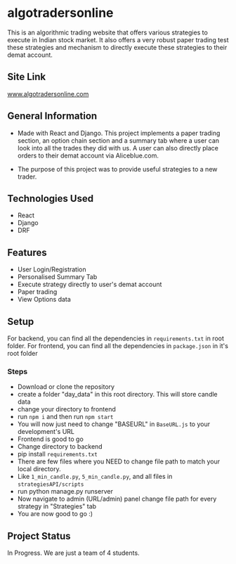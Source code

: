 # algotradersonline
This is an algorithmic trading website that offers various strategies to execute in Indian stock market. It also offers a very robust paper trading test these strategies and mechanism to directly execute these strategies to their demat account.

## Site Link
www.algotradersonline.com

## General Information
<ul>
<li>Made with React and Django. This project implements a paper trading section, an option chain section and a summary tab where a user can look into all the trades they did with us. A user can also directly place orders to their demat account via Aliceblue.com.</li>
</ul><ul>
<li>The purpose of this project was to provide useful strategies to a new trader.</li>
</ul>

## Technologies Used
<ul>
<li>React</li>
<li>Django</li>
<li>DRF</li>
</ul>

## Features
<ul>
<li>User Login/Registration</li>
<li>Personalised Summary Tab</li>
<li>Execute strategy directly to user's demat account</li>
<li>Paper trading</li>
<li>View Options data</li>
</ul>

## Setup
For backend, you can find all the dependencies in <code>requirements.txt</code> in root folder. For frontend, you can find all the dependencies in <code>package.json</code> in it's root folder

### Steps
<ul>
<li>Download or clone the repository</li>
<li>create a folder "day_data" in this root directory. This will store candle data</li>
<li>change your directory to frontend</li>
<li>run <code>npm i</code> and then run <code>npm start</code> </li>
<li>You will now just need to change "BASEURL" in <code>BaseURL.js</code> to your development's URL</li>
<li>Frontend is good to go</li>
<li>Change directory to backend</li>
<li>pip install <code>requirements.txt</code></li>
<li>There are few files where you NEED to change file path to match your local directory.</li>
<li>Like <code>1_min_candle.py</code>, <code>5_min_candle.py</code>, and all files in <code>strategiesAPI/scripts</code></li>
<li>run python manage.py runserver</li>
<li>Now navigate to admin (URL/admin) panel change file path for every strategy in "Strategies" tab</li>
<li>You are now good to go :)</li>
</ul>

## Project Status
In Progress. We are just a team of 4 students.
